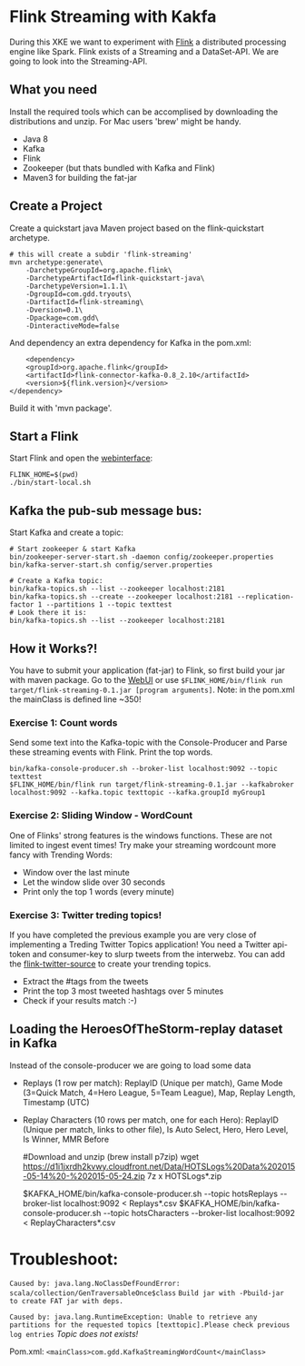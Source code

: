 # Flink Streaming with Kakfa

During this XKE we want to experiment with [Flink](https://flink.apache.org/) a distributed processing engine like Spark.
Flink exists of a Streaming and a DataSet-API. We are going to look into the Streaming-API.

## What you need
Install the required tools which can be accomplised by downloading the distributions and unzip.
For Mac users 'brew' might be handy.

- Java 8
- Kafka
- Flink
- Zookeeper (but thats bundled with Kafka and Flink)
- Maven3 for building the fat-jar


## Create a Project
Create a quickstart java Maven project based on the flink-quickstart archetype.
 
    # this will create a subdir 'flink-streaming'
    mvn archetype:generate\
        -DarchetypeGroupId=org.apache.flink\
        -DarchetypeArtifactId=flink-quickstart-java\
        -DarchetypeVersion=1.1.1\
        -DgroupId=com.gdd.tryouts\
        -DartifactId=flink-streaming\
        -Dversion=0.1\
        -Dpackage=com.gdd\
        -DinteractiveMode=false

And dependency an extra dependency for Kafka in the pom.xml:

		<dependency>
        <groupId>org.apache.flink</groupId>
        <artifactId>flink-connector-kafka-0.8_2.10</artifactId>
        <version>${flink.version}</version>
    </dependency>

Build it with 'mvn package'.


## Start a Flink
Start Flink and open the [webinterface](http://localhost:8081/):
    
    FLINK_HOME=$(pwd)
    ./bin/start-local.sh

## Kafka the pub-sub message bus:
Start Kafka and create a topic:

    # Start zookeeper & start Kafka
    bin/zookeeper-server-start.sh -daemon config/zookeeper.properties
    bin/kafka-server-start.sh config/server.properties

    # Create a Kafka topic:
    bin/kafka-topics.sh --list --zookeeper localhost:2181
    bin/kafka-topics.sh --create --zookeeper localhost:2181 --replication-factor 1 --partitions 1 --topic texttest
    # Look there it is:
    bin/kafka-topics.sh --list --zookeeper localhost:2181

## How it Works?!
You have to submit your application (fat-jar) to Flink, so first build your jar with maven package.
Go to the [WebUI](http://localhost:8081/#/submit) or use `$FLINK_HOME/bin/flink run target/flink-streaming-0.1.jar [program arguments]`.
Note: in the pom.xml the mainClass is defined line ~350!


### Exercise 1: Count words
Send some text into the Kafka-topic with the Console-Producer and Parse these streaming events with Flink. Print the top words.


    bin/kafka-console-producer.sh --broker-list localhost:9092 --topic texttest
    $FLINK_HOME/bin/flink run target/flink-streaming-0.1.jar --kafkabroker localhost:9092 --kafka.topic texttopic --kafka.groupId myGroup1


### Exercise 2: Sliding Window - WordCount
One of Flinks' strong features is the windows functions. These are not limited to ingest event times!
Try make your streaming wordcount more fancy with Trending Words:

- Window over the last minute
- Let the window slide over 30 seconds
- Print only the top 1 words (every minute)


### Exercise 3: Twitter treding topics!
If you have completed the previous example you are very close of implementing a Treding Twitter Topics application!
You need a Twitter api-token and consumer-key to slurp tweets from the interwebz.
You can add the [flink-twitter-source](https://ci.apache.org/projects/flink/flink-docs-master/apis/streaming/connectors/twitter.html) to create your trending topics.

- Extract the #tags from the tweets
- Print the top 3 most tweeted hashtags over 5 minutes
- Check if your results match :-)


## Loading the HeroesOfTheStorm-replay dataset in Kafka
Instead of the console-producer we are going to load some data

- Replays (1 row per match): ReplayID (Unique per match), Game Mode (3=Quick Match, 4=Hero League, 5=Team League), Map, Replay Length, Timestamp (UTC)
- Replay Characters (10 rows per match, one for each Hero): ReplayID (Unique per match, links to other file), Is Auto Select, Hero, Hero Level, Is Winner, MMR Before


    #Download and unzip (brew install p7zip)
    wget https://d1i1jxrdh2kvwy.cloudfront.net/Data/HOTSLogs%20Data%202015-05-14%20-%202015-05-24.zip
    7z x HOTSLogs*.zip

    $KAFKA_HOME/bin/kafka-console-producer.sh --topic hotsReplays    --broker-list localhost:9092 < Replays*.csv
    $KAFKA_HOME/bin/kafka-console-producer.sh --topic hotsCharacters --broker-list localhost:9092 < ReplayCharacters*.csv


# Troubleshoot:

`Caused by: java.lang.NoClassDefFoundError: scala/collection/GenTraversableOnce$class`
`Build jar with -Pbuild-jar to create FAT jar with deps.`

`Caused by: java.lang.RuntimeException: Unable to retrieve any partitions for the requested topics [texttopic].Please check previous log entries`
_Topic does not exists!_

Pom.xml:
`<mainClass>com.gdd.KafkaStreamingWordCount</mainClass>`
